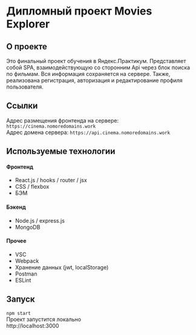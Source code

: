 # Дипломный проект Movies Explorer  

## О проекте
Это финальный проект обучения в Яндекс.Практикум. Представляет собой SPA, взаимодействующую со сторонним Api через блок поиска по фильмам. Вся информация сохраняется на сервере. Также, реализована регистрация, авторизация и редактирование профиля пользователя. 
## Ссылки  
Адрес размещения фронтенда на сервере: `https://cinema.nomoredomains.work`  
Адрес домена сервера: `https://api.cinema.nomoredomains.work`  
## Используемые технологии  
#### Фронтенд  
- React.js / hooks / router / jsx  
- CSS / flexbox  
- БЭМ  
#### Бэкенд  
- Node.js / express.js  
- MongoDB  
#### Прочее  
- VSC  
- Webpack  
- Хранение данных (jwt, localStorage)  
- Postman  
- ESLint  
## Запуск  
`npm start`  
Проект запустится локально  
http://localhost:3000  

